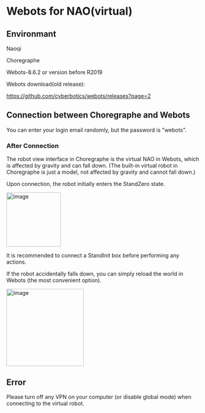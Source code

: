 # Webots for NAO(virtual)

## Environmant

Naoqi

Choregraphe

Webots-8.6.2 or version before R2019

Webots download(old release):

https://github.com/cyberbotics/webots/releases?page=2

## Connection between Choregraphe and Webots

You can enter your login email randomly, but the password is "webots".

### After Connection

The robot view interface in Choregraphe is the virtual NAO in Webots, which is affected by gravity and can fall down. (The built-in virtual robot in Choregraphe is just a model, not affected by gravity and cannot fall down.)

Upon connection, the robot initially enters the StandZero state.

<img width="142" alt="image" src="https://user-images.githubusercontent.com/119626304/226732060-aa16fc5d-c8e5-4d08-a0d8-6f834c4a76ac.png">

It is recommended to connect a StandInit box before performing any actions. 

If the robot accidentally falls down, you can simply reload the world in Webots (the most convenient option).

<img width="202" alt="image" src="https://user-images.githubusercontent.com/119626304/226732571-d6d74d0e-b671-45c9-a72c-f33dd81fd76d.png">

## Error

Please turn off any VPN on your computer (or disable global mode) when connecting to the virtual robot.
